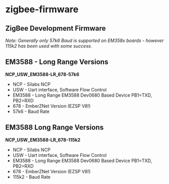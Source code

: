 # zigbee-firmware
## ZigBee Development Firmware

_Note: Generally only 57k6 Baud is supported on EM358x boards - however 115k2 has been used with some success._

## EM3588 - Long Range Versions
__NCP_USW_EM3588-LR_678-57k6__
* NCP - Silabs NCP
* USW - Uart interface, Software Flow Control 
* EM3588 - Long Range EM3588 Dev0680 Based Device PB1=TXD, PB2=RXD
* 678 - EmberZNet Version (EZSP V8!)
* 57k6 - Baud Rate
 
## EM3588 Long Range Versions
__NCP_USW_EM3588-LR_678-115k2__
* NCP - Silabs NCP
* USW - Uart interface, Software Flow Control 
* EM3588 - Long Range EM3588 Dev0680 Based Device PB1=TXD, PB2=RXD
* 678 - EmberZNet Version (EZSP V8!)
* 115k2 - Baud Rate
